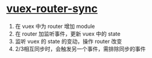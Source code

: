 
# [vuex-router-sync](https://www.npmjs.com/package/vuex-router-sync)

1. 在 vuex 中为 router 增加 module
2. 在 router 加监听事件，更新 vuex 中的 state
3. 监听 vuex 的 state 的变动，操作 router 改变
4. 2/3相互同步时，会触发另一个事件，需排除同步的事件

